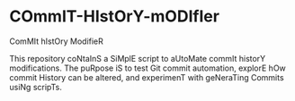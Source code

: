 # COmmIT-HIstOrY-mODIfIer
ComMIt hIstOry ModifieR

This repository coNtaInS a SiMplE script to aUtoMate commIt historY modifications. The puRpose iS to test Git commit automation, explorE hOw commit History can be altered, and experimenT with geNeraTing Commits usiNg scripTs.
